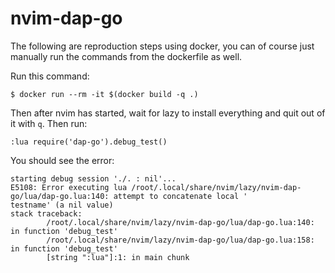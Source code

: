 # nvim-dap-go

The following are reproduction steps using docker, you can of course just
manually run the commands from the dockerfile as well.

Run this command:
```
$ docker run --rm -it $(docker build -q .)
```

Then after nvim has started, wait for lazy to install everything and quit out
of it with `q`. Then run:
```
:lua require('dap-go').debug_test()
```

You should see the error:
```
starting debug session './. : nil'...
E5108: Error executing lua /root/.local/share/nvim/lazy/nvim-dap-go/lua/dap-go.lua:140: attempt to concatenate local '
testname' (a nil value)
stack traceback:
        /root/.local/share/nvim/lazy/nvim-dap-go/lua/dap-go.lua:140: in function 'debug_test'
        /root/.local/share/nvim/lazy/nvim-dap-go/lua/dap-go.lua:158: in function 'debug_test'
        [string ":lua"]:1: in main chunk
```
